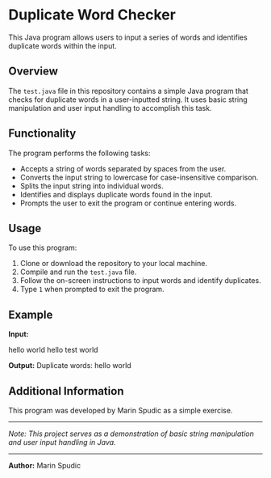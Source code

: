 # Duplicate Word Checker

This Java program allows users to input a series of words and identifies duplicate words within the input.

## Overview

The `test.java` file in this repository contains a simple Java program that checks for duplicate words in a user-inputted string. It uses basic string manipulation and user input handling to accomplish this task.

## Functionality

The program performs the following tasks:
- Accepts a string of words separated by spaces from the user.
- Converts the input string to lowercase for case-insensitive comparison.
- Splits the input string into individual words.
- Identifies and displays duplicate words found in the input.
- Prompts the user to exit the program or continue entering words.

## Usage

To use this program:
1. Clone or download the repository to your local machine.
2. Compile and run the `test.java` file.
3. Follow the on-screen instructions to input words and identify duplicates.
4. Type `1` when prompted to exit the program.

## Example

**Input:**

hello world hello test world

**Output:**
Duplicate words:
hello
world

## Additional Information

This program was developed by Marin Spudic as a simple exercise.

---

*Note: This project serves as a demonstration of basic string manipulation and user input handling in Java.*

---

**Author:** Marin Spudic
